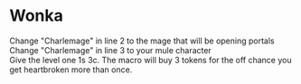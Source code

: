 # Wonka
Change "Charlemage" in line 2 to the mage that will be opening portals  
Change "Charlemage" in line 3 to your mule character  
Give the level one 1s 3c.  The macro will buy 3 tokens for the off chance you get heartbroken more than once.
